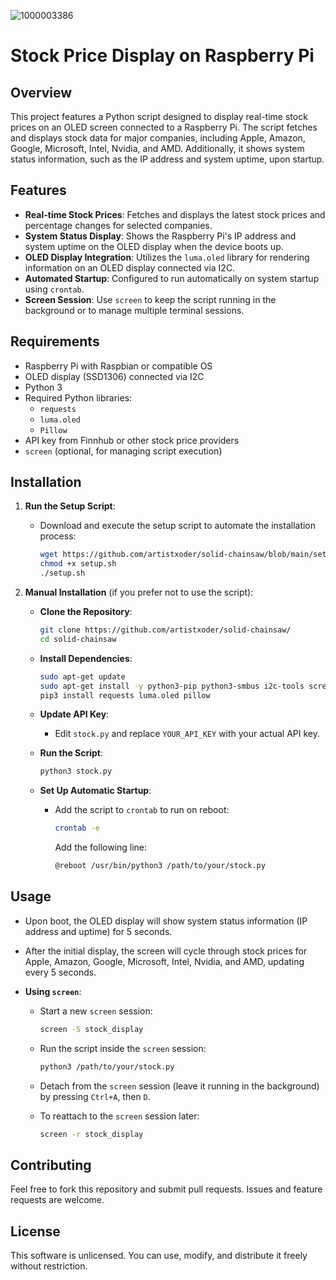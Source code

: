 ![1000003386](https://github.com/user-attachments/assets/aac9884f-eb01-44d3-b456-03907bd4036d)
# Stock Price Display on Raspberry Pi

## Overview

This project features a Python script designed to display real-time stock prices on an OLED screen connected to a Raspberry Pi. The script fetches and displays stock data for major companies, including Apple, Amazon, Google, Microsoft, Intel, Nvidia, and AMD. Additionally, it shows system status information, such as the IP address and system uptime, upon startup.

## Features

* **Real-time Stock Prices**: Fetches and displays the latest stock prices and percentage changes for selected companies.
* **System Status Display**: Shows the Raspberry Pi's IP address and system uptime on the OLED display when the device boots up.
* **OLED Display Integration**: Utilizes the `luma.oled` library for rendering information on an OLED display connected via I2C.
* **Automated Startup**: Configured to run automatically on system startup using `crontab`.
* **Screen Session**: Use `screen` to keep the script running in the background or to manage multiple terminal sessions.

## Requirements

* Raspberry Pi with Raspbian or compatible OS
* OLED display (SSD1306) connected via I2C
* Python 3
* Required Python libraries:
  * `requests`
  * `luma.oled`
  * `Pillow`
* API key from Finnhub or other stock price providers
* `screen` (optional, for managing script execution)

## Installation

1. **Run the Setup Script**:
    * Download and execute the setup script to automate the installation process:
        ```bash
        wget https://github.com/artistxoder/solid-chainsaw/blob/main/setup.sh -O setup.sh
        chmod +x setup.sh
        ./setup.sh
        ```

2. **Manual Installation** (if you prefer not to use the script):
    * **Clone the Repository**:
        ```bash
        git clone https://github.com/artistxoder/solid-chainsaw/
        cd solid-chainsaw
        ```
    
    * **Install Dependencies**:
        ```bash
        sudo apt-get update
        sudo apt-get install -y python3-pip python3-smbus i2c-tools screen
        pip3 install requests luma.oled pillow
        ```

    * **Update API Key**:
        * Edit `stock.py` and replace `YOUR_API_KEY` with your actual API key.

    * **Run the Script**:
        ```bash
        python3 stock.py
        ```

    * **Set Up Automatic Startup**:
        * Add the script to `crontab` to run on reboot:
            ```bash
            crontab -e
            ```
          Add the following line:
            ```bash
            @reboot /usr/bin/python3 /path/to/your/stock.py
            ```

## Usage

* Upon boot, the OLED display will show system status information (IP address and uptime) for 5 seconds.
* After the initial display, the screen will cycle through stock prices for Apple, Amazon, Google, Microsoft, Intel, Nvidia, and AMD, updating every 5 seconds.

* **Using `screen`**:
    * Start a new `screen` session:
        ```bash
        screen -S stock_display
        ```

    * Run the script inside the `screen` session:
        ```bash
        python3 /path/to/your/stock.py
        ```

    * Detach from the `screen` session (leave it running in the background) by pressing `Ctrl+A`, then `D`.

    * To reattach to the `screen` session later:
        ```bash
        screen -r stock_display
        ```

## Contributing

Feel free to fork this repository and submit pull requests. Issues and feature requests are welcome.

## License

This software is unlicensed. You can use, modify, and distribute it freely without restriction.



